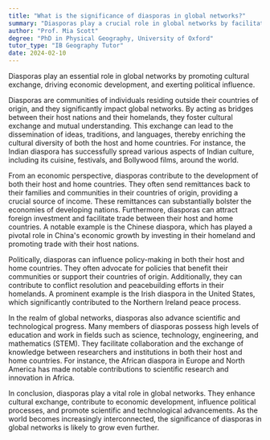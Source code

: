 ```yaml
---
title: "What is the significance of diasporas in global networks?"
summary: "Diasporas play a crucial role in global networks by facilitating cultural exchange, economic development, and political influence."
author: "Prof. Mia Scott"
degree: "PhD in Physical Geography, University of Oxford"
tutor_type: "IB Geography Tutor"
date: 2024-02-10
---
```


Diasporas play an essential role in global networks by promoting cultural exchange, driving economic development, and exerting political influence.

Diasporas are communities of individuals residing outside their countries of origin, and they significantly impact global networks. By acting as bridges between their host nations and their homelands, they foster cultural exchange and mutual understanding. This exchange can lead to the dissemination of ideas, traditions, and languages, thereby enriching the cultural diversity of both the host and home countries. For instance, the Indian diaspora has successfully spread various aspects of Indian culture, including its cuisine, festivals, and Bollywood films, around the world.

From an economic perspective, diasporas contribute to the development of both their host and home countries. They often send remittances back to their families and communities in their countries of origin, providing a crucial source of income. These remittances can substantially bolster the economies of developing nations. Furthermore, diasporas can attract foreign investment and facilitate trade between their host and home countries. A notable example is the Chinese diaspora, which has played a pivotal role in China's economic growth by investing in their homeland and promoting trade with their host nations.

Politically, diasporas can influence policy-making in both their host and home countries. They often advocate for policies that benefit their communities or support their countries of origin. Additionally, they can contribute to conflict resolution and peacebuilding efforts in their homelands. A prominent example is the Irish diaspora in the United States, which significantly contributed to the Northern Ireland peace process.

In the realm of global networks, diasporas also advance scientific and technological progress. Many members of diasporas possess high levels of education and work in fields such as science, technology, engineering, and mathematics (STEM). They facilitate collaboration and the exchange of knowledge between researchers and institutions in both their host and home countries. For instance, the African diaspora in Europe and North America has made notable contributions to scientific research and innovation in Africa.

In conclusion, diasporas play a vital role in global networks. They enhance cultural exchange, contribute to economic development, influence political processes, and promote scientific and technological advancements. As the world becomes increasingly interconnected, the significance of diasporas in global networks is likely to grow even further.
    